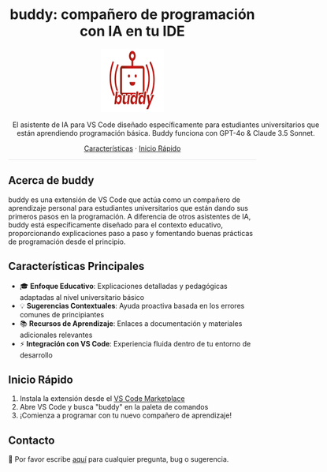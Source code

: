 <h1 align="center">buddy: compañero de programación con IA en tu IDE</h1>

<div align="center">
  <a href="https://marketplace.visualstudio.com/">
    <img src="extension/media/buddy__logo.png" alt="buddy logo" width="128" height="128">
  </a>
 
  <p style="width: 640px">
    El asistente de IA para VS Code diseñado específicamente para estudiantes universitarios que están aprendiendo programación básica. Buddy funciona con GPT-4o & Claude 3.5 Sonnet.
  </p>

  <p>
    <a href="#características-principales">Características</a>
    ·
    <a href="#inicio-rápido">Inicio Rápido</a>
  </p>
</div>

<hr style="height: 1px; border: none; background-color: #e1e4e8;">

## Acerca de buddy

buddy es una extensión de VS Code que actúa como un compañero de aprendizaje personal para estudiantes universitarios que están dando sus primeros pasos en la programación. A diferencia de otros asistentes de IA, buddy está específicamente diseñado para el contexto educativo, proporcionando explicaciones paso a paso y fomentando buenas prácticas de programación desde el principio.

## Características Principales

- 🎓 **Enfoque Educativo**: Explicaciones detalladas y pedagógicas adaptadas al nivel universitario básico
- 💡 **Sugerencias Contextuales**: Ayuda proactiva basada en los errores comunes de principiantes
- 📚 **Recursos de Aprendizaje**: Enlaces a documentación y materiales adicionales relevantes
- ⚡ **Integración con VS Code**: Experiencia fluida dentro de tu entorno de desarrollo

## Inicio Rápido

1. Instala la extensión desde el [VS Code Marketplace](https://marketplace.visualstudio.com/)
2. Abre VS Code y busca "buddy" en la paleta de comandos
3. ¡Comienza a programar con tu nuevo compañero de aprendizaje!

## Contacto

💬 Por favor escribe [aquí](mailto:danielprolperez@gmail.com) para cualquier pregunta, bug o sugerencia.